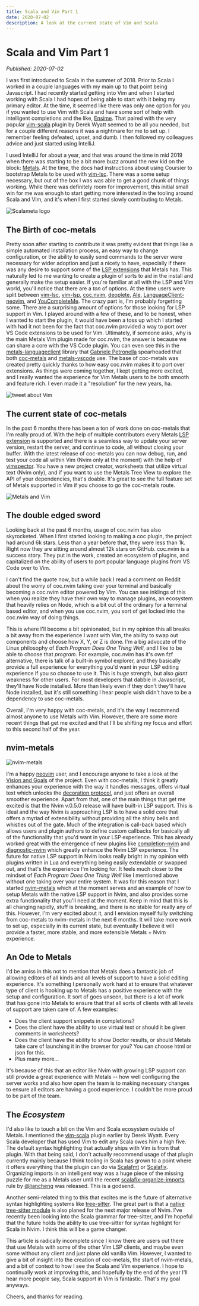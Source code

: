 ```yaml
---
title: Scala and Vim Part 1
date: 2020-07-02
description: A look at the current state of Vim and Scala
---
```


# Scala and Vim Part 1

_Published: 2020-07-02_

I was first introduced to Scala in the summer of 2018. Prior to Scala I worked
in a couple languages with my main up to that point being Javascript. I had
recently started getting into Vim and when I started working with Scala I had
hopes of being able to start with it being my primary editor. At the time, it
seemed like there was only one option for you if you wanted to use Vim with
Scala and have some sort of help with intelligent completions and the like,
[Ensime](https://ensime.github.io/). That paired with the very popular
[vim-scala](https://github.com/derekwyatt/vim-scala) plugin by Derek Wyatt
seemed to be all you needed, but for a couple different reasons it was a
nightmare for me to set up. I remember feeling defeated, upset, and dumb. I then
followed my colleagues advice and just started using IntelliJ.

I used IntelliJ for about a year, and that was around the time in mid 2019 when
there was starting to be a bit more buzz around the new kid on the block:
[Metals](https://scalameta.org/metals/). At the time, the docs had instructions
about using Coursier to bootstrap Metals to be used with
[vim-lsc](https://github.com/natebosch/vim-lsc/). There was a some setup
necessary, but out of the box I was was able to get a good chunk of things
working. While there was definitely room for improvement, this initial small win
for me was enough to start getting more interested in the tooling around Scala
and Vim, and it's when I first started slowly contributing to Metals.

![Scalameta logo](media/scalameta.png)

## The Birth of coc-metals

Pretty soon after starting to contribute it was pretty evident that things like
a simple automated installation process, an easy way to change configuration, or
the ability to easily send commands to the server were necessary for wider
adoption and just a nicety to have, especially if there was any desire to
support some of the [LSP
extensions](https://scalameta.org/metals/docs/editors/overview.html#metals-extensions)
that Metals has. This naturally led to me wanting to create a plugin of sorts
to aid in the install and generally make the setup easier. If you're familiar
at all with the LSP and Vim world, you'll notice that there are a _ton_ of
options. At the time users were split between
[vim-lsc](https://github.com/natebosch/vim-lsc/),
[vim-lsp](https://github.com/prabirshrestha/vim-lsp),
[coc.nvim](https://github.com/neoclide/coc.nvim),
[deoplete](https://github.com/Shougo/deoplete.nvim),
[Ale](https://github.com/dense-analysis/ale),
[LanguageClient-neovim](https://github.com/autozimu/LanguageClient-neovim),
and [YouCompleteMe](https://github.com/ycm-core/YouCompleteMe). The crazy part
is, I'm probably forgetting some. There are a surprising amount of options for
those looking for LSP support in Vim. I played around with a few of these,
and to be honest, when I wanted to start the plugin, it would have been a toss
up which I started with had it not been for the fact that coc.nvim provided a
way to port over VS Code extensions to be used for Vim. Ultimately, if someone
asks, why is the main Metals Vim plugin made for coc.nvim, the answer is because
we can share a core with the VS Code plugin. You can even see this in the
[metals-languageclient](https://github.com/scalameta/metals-languageclient)
library that [Gabriele Petronella](https://twitter.com/gabro27) spearheaded that
both [coc-metals](https://github.com/scalameta/coc-metals) and
[metals-vscode](https://github.com/scalameta/metals-vscode) use. The base of
coc-metals was created pretty quickly thanks to how easy coc.nvim makes it to
port over extensions. As things were coming together, I kept getting more
excited, and I really wanted the experience for Vim Metals users to be both
smooth and feature rich. I even made it a "resolution" for the new years, ha.

![tweet about Vim](media/vim-tweet.png)

## The current state of coc-metals

In the past 6 months there has been a ton of work done on coc-metals that I'm
really proud of. With the help of multiple contributors every Metals [LSP
extension](https://scalameta.org/metals/docs/editors/overview.html#metals-extensions)
is supported and there is a seamless way to update your server version, restart the
server, and continue to code, all without closing your buffer. With the latest
release of coc-metals you can now debug, run, and test your code all within Vim
(Nvim only at the moment) with the help of
[vimspector](https://github.com/puremourning/vimspector). You have a new project
creator, worksheets that utilize virtual text (Nvim only), and if you want to
use the Metals Tree View to explore the API of your dependencies, that's doable.
It's great to see the full feature set of Metals supported in Vim if you choose
to go the coc-metals route.

![Metals and Vim](media/glamour-shot.png)

## The double edged sword

Looking back at the past 6 months, usage of coc.nvim has also skyrocketed. When
I first started looking to making a coc plugin, the project had around 6k stars.
Less than a year before that, they were less than 1k. Right now they are sitting
around almost 12k stars on GitHub. coc.nvim is a success story. They put in the
work, created an ecosystem of plugins, and capitalized on the ability of users
to port popular language plugins from VS Code over to Vim.

I can't find the quote now, but a while back I read a comment on Reddit about
the worry of coc.nvim taking over your terminal and basically becoming a
coc.nvim editor powered by Vim. You can see inklings of this when you realize
they have their own way to manage plugins, an ecosystem that heavily relies on
Node, which is a bit out of the ordinary for a terminal based editor, and when
you use coc.nvim, you sort of get locked into the coc.nvim way of doing things.

This is where I'll become a bit opinionated, but in my opinion this all breaks a
bit away from the experience I want with Vim, the ability to swap out components
and choose how X, Y, or Z is done. I'm a big advocate of the Linux philosophy of
_Each Program Does One Thing Well_, and I like to be able to choose that
_program_. For example, coc.nvim has it's own fzf alternative, there is talk of
a built-in symbol explorer, and they basically provide a full experience for
everything you'd want in your LSP editing experience if you so choose to use it.
This is _huge_ strength, but also _giant_ weakness for other users. For
most developers that dabble in Javascript, they'll have Node installed. More
than likely even if they don't they'll have Node installed, but it's still
something I hear people wish didn't have to be a dependency to use coc-metals.

Overall, I'm very happy with coc-metals, and it's the way I recommend almost
anyone to use Metals with Vim. However, there are some more recent things that
get me excited and that I'll be shifting my focus and effort to this second half
of the year.

##  nvim-metals

![nvim-metals](media/nvim-metals.png)

I'm a happy [neovim](https://neovim.io/) user, and I encourage anyone to take a
look at the [Vision and Goals](https://neovim.io/charter/) of the project. Even
with coc-metals, I think it greatly enhances your experience with the way it
handles messages, offers virtual text which unlocks the [decoration
protocol](https://scalameta.org/metals/docs/editors/decoration-protocol.html),
and just offers an overall smoother experience. Apart from that, one of the main
things that get me excited is that the Nvim v.0.5.0 release will have built-in
LSP support. This is ideal and the way Nvim is approaching LSP is to have a
solid core that offers a myriad of extensibility without providing all the shiny
bells and whistles out of the gate. Much of the integration is call-back based
which allows users and plugin authors to define custom callbacks for basically
all of the functionality that you'd want in your LSP experience. This has
already worked great with the emergence of new plugins like
[completion-nvim](https://github.com/nvim-lua/completion-nvim) and
[diagnostic-nvim](https://github.com/nvim-lua/diagnostic-nvim) which greatly
enhance the Nvim LSP experience. The future for native LSP support in Nvim looks
really bright in my opinion with plugins written in Lua and everything being
easily extendable or swapped out, and that's the experience I'm looking for. It
feels much closer to the mindset of _Each Program Does One Thing Well_ like I
mentioned above without one taking over your entire system. It was for this
reason that I started [nvim-metals](https://github.com/scalameta/nvim-metals)
which at the moment serves and an example of how to setup Metals with the native
LSP support in Nvim, and also provides some extra functionality that you'll need
at the moment. Keep in mind that this is all changing rapidly, stuff is
breaking, and there is no stable for really any of this. However, I'm very
excited about it, and I envision myself fully switching from coc-metals to
nvim-metals in the next 6 months. It will take more work to set up, especially
in its current state, but eventually I believe it will provide a faster, more
stable, and more extensible Metals + Nvim experience.

## An Ode to Metals

I'd be amiss in this not to mention that Metals does a fantastic job of allowing
editors of all kinds and all levels of support to have a solid editing
experience. It's something I personally work hard at to ensure that whatever
type of client is hooking up to Metals has a positive experience with the setup
and configuration. It sort of goes unseen, but there is a lot of work that has
gone into Metals to ensure that that all sorts of clients with all levels of
support are taken care of. A few examples:

  - Does the client support snippets in completions?
  - Does the client have the ability to use virtual text or should it be given
      comments in worksheets?
  - Does the client have the ability to show Doctor results, or should Metals
      take care of launching it in the browser for you? You can choose html or
      json for this.
  - Plus many more...

It's because of this that an editor like Nvim with growing LSP support can still
provide a great experience with Metals -- how well configuring the server works
and also how open the team is to making necessary changes to ensure all editors
are having a good experience. I couldn't be more proud to be part of the team.

## The _Ecosystem_

I'd also like to touch a bit on the Vim and Scala ecosystem outside of Metals. I
mentioned the [vim-scala](https://github.com/derekwyatt/vim-scala) plugin
earlier by Derek Wyatt. Every Scala developer that has used Vim to edit any
Scala owes him a high five. The default syntax highlighting that actually ships
with Vim is from that plugin. With that being said, I don't actually recommend
usage of that plugin currently mainly because I think tooling in Scala has grown
to a point where it offers everything that the plugin can do via
[Scalafmt](https://scalameta.org/scalafmt/) or
[Scalafix](https://github.com/scalacenter/scalafix). Organizing imports in an
intelligent way was a huge piece of the missing puzzle for me as a Metals user
until the recent
[scalafix-organize-imports](https://github.com/liancheng/scalafix-organize-imports)
rule by [@liancheng](https://twitter.com/liancheng) was released. This is a
godsend.

Another semi-related thing to this that excites me is the future of alternative
syntax highlighting systems like
[tree-sitter](https://tree-sitter.github.io/tree-sitter/). The great part is
that a [native tree-sitter
module](https://github.com/neovim/neovim/issues/11724) is also planed for the
next major release of Nvim. I've recently been looking into the Scala grammar
for tree-sitter, and I'm hopeful that the future holds the ability to use
tree-sitter for syntax highlight for Scala in Nvim. I think this will be a game
changer.

This article is radically incomplete since I know there are users out there that
use Metals with some of the other Vim LSP clients, and maybe even some without
any client and just plane old vanilla Vim. However, I wanted to give a bit of
insight into the creation of coc-metals, the start of nvim-metals, and a bit of
context to how I see the Scala and Vim experience. I hope to continually work at
improving this, and hopefully by the end of the year I'll hear more people say,
Scala support in Vim is fantastic. That's my goal anyways.

Cheers, and thanks for reading.
